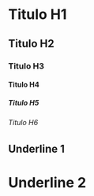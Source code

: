 # Titulo H1
## Titulo H2
### Titulo H3
#### Titulo H4
##### Titulo H5
###### Titulo H6

Underline 1
-----------

Underline 2
===========